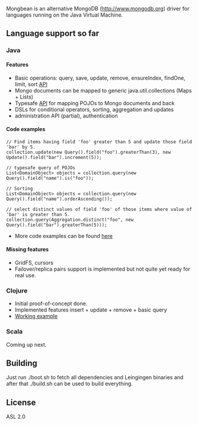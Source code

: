 Mongbean is an alternative MongoDB (http://www.mongodb.org) driver for languages running on the Java Virtual Machine.

## Language support so far

### Java


#### Features

* Basic operations: query, save, update, remove, ensureIndex, findOne, limit, sort [API](http://github.com/jannehietamaki/mungbean/blob/master/mungbean-java/src/main/java/mungbean/DBCollection.java)
* Mongo documents can be mapped to generic java.util.collections (Maps + Lists) 
* Typesafe [API](http://github.com/jannehietamaki/mungbean/blob/master/mungbean-java/src/test/java/mungbean/pojo/PojoWithIdIntegrationTest.java) for mapping POJOs to Mongo documents and back
* DSLs for conditional operators, sorting, aggregation and updates
* administration API (partial), authentication

#### Code examples

    // Find items having field 'foo' greater than 5 and update those field 'bar' by 5.
    collection.update(new Query().field("foo").greaterThan(3), new Update().field("bar").increment(5)); 

    // typesafe query of POJOs
    List<DomainObject> objects = collection.query(new Query().field("name").is("foo"));

    // Sorting
    List<DomainObject> objects = collection.query(new Query().field("name").orderAscending());

    // select distinct values of field 'foo' of those items where value of 'bar' is greater than 5.
    collection.query(Aggregation.distinct("foo", new Query().field("bar").greaterThan(5))); 

* More code examples can be found [here](http://github.com/jannehietamaki/mungbean/blob/master/mungbean-java/src/test/java/mungbean/MongoIntegrationTest.java)

#### Missing features

* GridFS, cursors
* Failover/replica pairs support is implemented but not quite yet ready for real use.

### Clojure

* Initial proof-of-concept done.
* Implemented features insert + update + remove + basic query
* [Working example](http://github.com/jannehietamaki/mungbean/blob/master/mungbean-clojure/test/mungbean_test.clj)

### Scala

Coming up next.

## Building

Just run ./boot.sh to fetch all dependencies and Leingingen binaries and after that ./build.sh can be used to build everything.

## License

ASL 2.0


